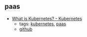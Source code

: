 paas 
---
* [What is Kubernetes? - Kubernetes](https://kubernetes.io/docs/concepts/overview/what-is-kubernetes/)
    * tags: [kubernetes](../tags/kubernetes.md), [paas](../tags/paas.md)
    * [github](https://github.com/kubernetes/kubernetes)
